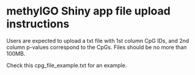 # methylGO Shiny app file upload instructions

Users are expected to upload a txt file with 1st column CpG IDs, and 2nd column p-values correspond to the CpGs. Files should be no more than 100MB. 

Check this cpg_file_example.txt for an example. 
